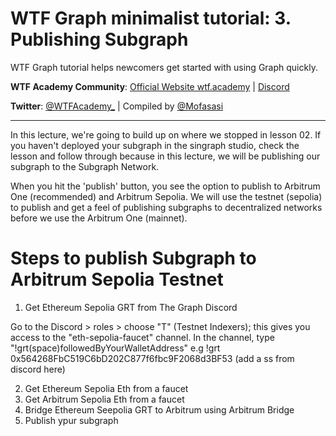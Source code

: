 # WTF Graph minimalist tutorial: 3. Publishing Subgraph

WTF Graph tutorial helps newcomers get started with using Graph quickly.

**WTF Academy Community**: [Official Website wtf.academy](https://wtf.academy) | [Discord](https://discord.gg/5akcruXrsk)

**Twitter**: [@WTFAcademy_](https://twitter.com/WTFAcademy_) | Compiled by [@Mofasasi](https://twitter.com/mofasasi)

---

In this lecture, we're going to build up on where we stopped in lesson 02. If you haven't deployed your subgraph in the singraph studio, check the lesson and follow through because in this lecture, we will be publishing our subgraph to the Subgraph Network. 

When you hit the 'publish' button, you see the option to publish to Arbitrum One (recommended) and Arbitrum Sepolia. We will use the testnet (sepolia) to publish and get a feel of publishing subgraphs to decentralized networks before we use the Arbitrum One (mainnet).

# Steps to publish Subgraph to Arbitrum Sepolia Testnet

1. Get Ethereum Sepolia GRT from The Graph Discord

Go to the Discord > roles > choose "T" (Testnet Indexers); this gives you access to the "eth-sepolia-faucet" channel.
In the channel, type "!grt(space)followedByYourWalletAddress" e.g !grt 0x564268FbC519C6bD202C877f6fbc9F2068d3BF53
(add a ss from discord here)

2. Get Ethereum Sepolia Eth from a faucet
3. Get Arbitrum Sepolia Eth from a faucet
4. Bridge Ethereum Seepolia GRT to Arbitrum using Arbitrum Bridge
5. Publish ypur subgraph

